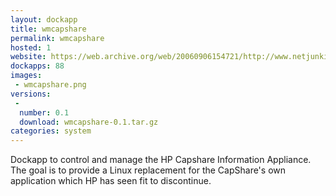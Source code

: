 ```yaml
---
layout: dockapp
title: wmcapshare
permalink: wmcapshare
hosted: 1
website: https://web.archive.org/web/20060906154721/http://www.netjunki.org/projects/index.php
dockapps: 88
images:
 - wmcapshare.png
versions:
 -
  number: 0.1
  download: wmcapshare-0.1.tar.gz
categories: system
---
```

Dockapp to control and manage the HP Capshare Information Appliance. The goal is
to provide a Linux replacement for the CapShare's own application which HP has
seen fit to discontinue.
